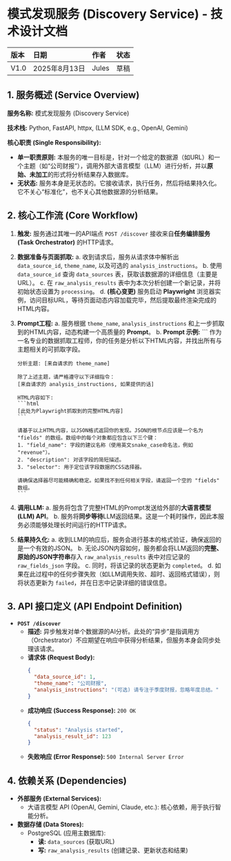 # 模式发现服务 (Discovery Service) - 技术设计文档

| 版本 | 日期 | 作者 | 状态 |
| :---- | :---- | :---- | :---- |
| V1.0 | 2025年8月13日 | Jules | 草稿 |

## 1. 服务概述 (Service Overview)

**服务名称:** 模式发现服务 (Discovery Service)

**技术栈:** Python, FastAPI, httpx, (LLM SDK, e.g., OpenAI, Gemini)

**核心职责 (Single Responsibility):**
*   **单一职责原则:** 本服务的唯一目标是，针对一个给定的数据源（如URL）和一个主题（如“公司财报”），调用外部大语言模型（LLM）进行分析，并以**原始、未加工**的形式将分析结果存入数据库。
*   **无状态:** 服务本身是无状态的。它接收请求，执行任务，然后将结果持久化。它不关心“标准化”，也不关心其他数据源的分析结果。

## 2. 核心工作流 (Core Workflow)

1.  **触发:** 服务通过其唯一的API端点 `POST /discover` 接收来自**任务编排服务 (Task Orchestrator)** 的HTTP请求。
2.  **数据准备与页面抓取:**
    a.  收到请求后，服务从请求体中解析出 `data_source_id`, `theme_name`, 以及可选的 `analysis_instructions`。
    b.  使用 `data_source_id` 查询 `data_sources` 表，获取该数据源的详细信息（主要是URL）。
    c.  在 `raw_analysis_results` 表中为本次分析创建一个新记录，并将初始状态设置为 `processing`。
    d.  **(核心变更)** 服务启动 **Playwright** 浏览器实例，访问目标URL，等待页面动态内容加载完毕，然后提取最终渲染完成的HTML内容。

3.  **Prompt工程:**
    a.  服务根据 `theme_name`, `analysis_instructions` 和上一步抓取到的HTML内容，动态构建一个高质量的 **Prompt**。
    b.  **Prompt 示例:**
        ```
        作为一名专业的数据抓取工程师，你的任务是分析以下HTML内容，并找出所有与主题相关的可抓取字段。

        分析主题: [来自请求的 theme_name]

        除了上述主题，请严格遵守以下详细指令：
        [来自请求的 analysis_instructions, 如果提供的话]

        HTML内容如下:
        ```html
        [此处为Playwright抓取到的完整HTML内容]
        ```

        请基于以上HTML内容，以JSON格式返回你的发现。JSON的根节点应该是一个名为 "fields" 的数组。数组中的每个对象都应包含以下三个键：
        1. "field_name": 字段的建议名称（使用英文snake_case命名法，例如 "revenue"）。
        2. "description": 对该字段的简短描述。
        3. "selector": 用于定位该字段数据的CSS选择器。

        请确保选择器尽可能精确和稳定。如果找不到任何相关字段，请返回一个空的 "fields" 数组。
        ```
4.  **调用LLM:**
    a.  服务将包含了完整HTML的Prompt发送给外部的**大语言模型 (LLM) API**。
    b.  服务将**同步等待**LLM返回结果。这是一个耗时操作，因此本服务必须能够处理长时间运行的HTTP请求。
5.  **结果持久化:**
    a.  收到LLM的响应后，服务会进行基本的格式验证，确保返回的是一个有效的JSON。
    b.  无论JSON内容如何，服务都会将LLM返回的**完整、原始的JSON字符串**存入 `raw_analysis_results` 表中对应记录的 `raw_fields_json` 字段。
    c.  同时，将该记录的状态更新为 `completed`。
    d.  如果在此过程中的任何步骤失败（如LLM调用失败、超时、返回格式错误），则将状态更新为 `failed`，并在日志中记录详细的错误信息。

## 3. API 接口定义 (API Endpoint Definition)

*   **`POST /discover`**
    *   **描述:** 异步触发对单个数据源的AI分析。此处的“异步”是指调用方（Orchestrator）不应期望在响应中获得分析结果，但服务本身会同步处理该请求。
    *   **请求体 (Request Body):**
        ```json
        {
          "data_source_id": 1,
          "theme_name": "公司财报",
          "analysis_instructions": "(可选) 请专注于季度财报，忽略年度总结。"
        }
        ```
    *   **成功响应 (Success Response):** `200 OK`
        ```json
        {
          "status": "Analysis started",
          "analysis_result_id": 123
        }
        ```
    *   **失败响应 (Error Response):** `500 Internal Server Error`

## 4. 依赖关系 (Dependencies)
*   **外部服务 (External Services):**
    *   大语言模型 API (OpenAI, Gemini, Claude, etc.): 核心依赖，用于执行智能分析。
*   **数据存储 (Data Stores):**
    *   PostgreSQL (应用主数据库):
        *   **读:** `data_sources` (获取URL)
        *   **写:** `raw_analysis_results` (创建记录、更新状态和结果)
